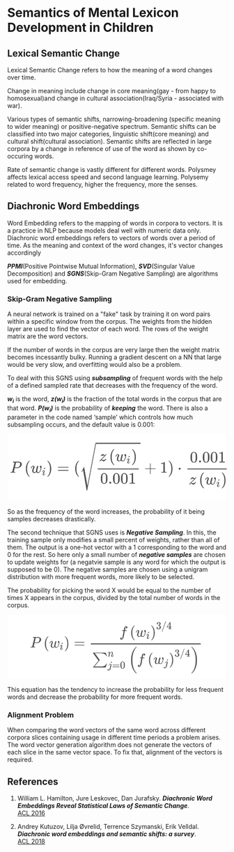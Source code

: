 # Semantics of Mental Lexicon Development in Children

## Lexical Semantic Change

Lexical Semantic Change refers to how the meaning of a word changes over time.

Change in meaning include change in core meaning(gay - from happy to homosexual)and change in cultural association(Iraq/Syria - associated with war). 

Various types of semantic shifts, narrowing-broadening (specific meaning to wider meaning) or positive-negative spectrum. 
Semantic shifts can be classified into two major categories, linguistic shift(core meaning) and cultural shift(cultural association). Semantic shifts are reflected in large corpora by a change in reference of use of the word as shown by co-occuring words.

Rate of semantic change is vastly different for different words. Polysmey affects lexical access speed and second language learning. Polysemy related to word frequency, higher the frequency, more the senses.

## Diachronic Word Embeddings

Word Embedding refers to the mapping of words in corpora to vectors. It is a practice in NLP because models deal well with numeric data only. Diachronic word embeddings refers to vectors of words over a period of time. As the meaning and context of the word changes, it's vector changes accordingly

***PPMI***(Positive Pointwise Mutual Information), ***SVD***(Singular Value Decomposition) and ***SGNS***(Skip-Gram Negative Sampling) are algorithms used for embedding.

### Skip-Gram Negative Sampling

A neural network is trained on a "fake" task by training it on word pairs within a specific window from the corpus. The weights from the hidden layer are used to find the vector of each word. The rows of the weight matrix are the word vectors.

If the number of words in the corpus are very large then the weight matrix becomes incessantly bulky. Running a gradient descent on a NN that large would be very slow, and overfitting would also be a problem.

To deal with this SGNS using ***subsampling*** of frequent words with the help of a defined sampled rate that decreases with the frequency of the word.

***<i>w</i><sub>i</sub>*** is the word, ***<i>z</i>(w<sub>i</sub>)*** is the fraction of the total words in the corpus that are that word. ***<i>P</i>(<i>w</i><sub>i</sub>)*** is the probability of ***keeping*** the word. There is also a parameter in the code named ‘sample’ which controls how much subsampling occurs, and the default value is 0.001:


![Sampling Equation](./pictures/sampling.png)


So as the frequency of the word increases, the probability of it being samples decreases drastically.

The second technique that SGNS uses is ***Negative Sampling***. In this, the training sample only modifies a small percent of weights, rather than all of them. The output is a one-hot vector with a 1 corresponding to the word and 0 for the rest. So here only a small number of ___negative samples___ are chosen to update weights for (a negatvie sample is any word for which the output is supposed to be 0). The negative samples are chosen using a unigram distribution with more frequent words, more likely to be selected.

The probability for picking the word X would be equal to the number of times X appears in the corpus, divided by the total number of words in the corpus.


![Negative Sampling](./pictures/negative_sampling.png)


This equation has the tendency to increase the probability for less frequent words and decrease the probability for more frequent words.




### Alignment Problem

When comparing the word vectors of the same word across different corpora slices containing usage in different time periods a problem arises. The word vector generation algorithm does not generate the vectors of each slice in the same vector space. To fix that, alignment of the vectors is required.

## References

1. William L. Hamilton, Jure Leskovec, Dan Jurafsky. ***Diachronic Word Embeddings Reveal Statistical Laws of Semantic Change***. <br/>[ACL 2016](  https://www.aclweb.org/anthology/P16-1141)

2. Andrey Kutuzov, Lilja Øvrelid, Terrence Szymanski, Erik Velldal. ***Diachronic word embeddings and semantic shifts: a survey***. <br/>[ACL 2018](https://www.aclweb.org/anthology/C18-1117)

